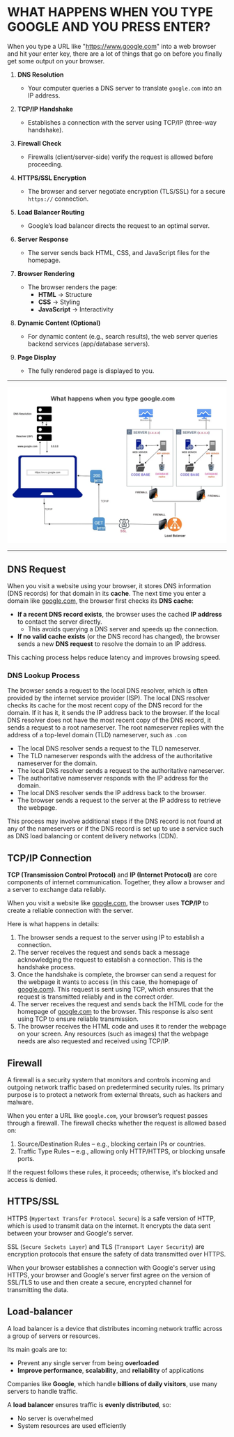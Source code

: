 # WHAT HAPPENS WHEN YOU TYPE GOOGLE AND YOU PRESS ENTER?

When you type a URL like "<https://www.google.com>" into a web browser and hit your enter key, there are a lot of things that go on before you finally get some output on your browser.

1. **DNS Resolution**

   - Your computer queries a DNS server to translate `google.com` into an IP address.

2. **TCP/IP Handshake**

   - Establishes a connection with the server using TCP/IP (three-way handshake).

3. **Firewall Check**

   - Firewalls (client/server-side) verify the request is allowed before proceeding.

4. **HTTPS/SSL Encryption**

   - The browser and server negotiate encryption (TLS/SSL) for a secure `https://` connection.

5. **Load Balancer Routing**

   - Google’s load balancer directs the request to an optimal server.

6. **Server Response**

   - The server sends back HTML, CSS, and JavaScript files for the homepage.

7. **Browser Rendering**

   - The browser renders the page:
     - **HTML** → Structure
     - **CSS** → Styling
     - **JavaScript** → Interactivity

8. **Dynamic Content (Optional)**

   - For dynamic content (e.g., search results), the web server queries backend services (app/database servers).

9. **Page Display**
   - The fully rendered page is displayed to you.

---

![Process that takes place for searching google.com](image-1.png)

---

## DNS Request

When you visit a website using your browser, it stores DNS information (DNS records) for that domain in its **cache**.
The next time you enter a domain like [google.com](https://www.google.com), the browser first checks its **DNS cache**:

- **If a recent DNS record exists**, the browser uses the cached **IP address** to contact the server directly.
  - This avoids querying a DNS server and speeds up the connection.
- **If no valid cache exists** (or the DNS record has changed), the browser sends a new **DNS request** to resolve the domain to an IP address.

This caching process helps reduce latency and improves browsing speed.

### DNS Lookup Process

The browser sends a request to the local DNS resolver, which is often provided by the internet service provider (ISP). The local DNS resolver checks its cache for the most recent copy of the DNS record for the domain. If it has it, it sends the IP address back to the browser. If the local DNS resolver does not have the most recent copy of the DNS record, it sends a request to a root nameserver. The root nameserver replies with the address of a top-level domain (TLD) nameserver, such as `.com`

- The local DNS resolver sends a request to the TLD nameserver.
- The TLD nameserver responds with the address of the authoritative nameserver for the domain.
- The local DNS resolver sends a request to the authoritative nameserver.
- The authoritative nameserver responds with the IP address for the domain.
- The local DNS resolver sends the IP address back to the browser.
- The browser sends a request to the server at the IP address to retrieve the webpage.

This process may involve additional steps if the DNS record is not found at any of the nameservers or if the DNS record is set up to use a service such as DNS load balancing or content delivery networks (CDN).

## TCP/IP Connection

**TCP (Transmission Control Protocol)** and **IP (Internet Protocol)** are core components of internet communication. Together, they allow a browser and a server to exchange data reliably.

When you visit a website like [google.com](https://www.google.com), the browser uses **TCP/IP** to create a reliable connection with the server.

Here is what happens in details:

1. The browser sends a request to the server using IP to establish a connection.
1. The server receives the request and sends back a message acknowledging the request to establish a connection. This is the handshake process.
1. Once the handshake is complete, the browser can send a request for the webpage it wants to access (in this case, the homepage of [google.com](https://www.google.com)). This request is sent using TCP, which ensures that the request is transmitted reliably and in the correct order.
1. The server receives the request and sends back the HTML code for the homepage of [google.com](https://www.google.com) to the browser. This response is also sent using TCP to ensure reliable transmission.
1. The browser receives the HTML code and uses it to render the webpage on your screen. Any resources (such as images) that the webpage needs are also requested and received using TCP/IP.

## Firewall

A firewall is a security system that monitors and controls incoming and outgoing network traffic based on predetermined security rules. Its primary purpose is to protect a network from external threats, such as hackers and malware.

When you enter a URL like `google.com`, your browser’s request passes through a firewall. The firewall checks whether the request is allowed based on:

1. Source/Destination Rules – e.g., blocking certain IPs or countries.
1. Traffic Type Rules – e.g., allowing only HTTP/HTTPS, or blocking unsafe ports.

If the request follows these rules, it proceeds; otherwise, it's blocked and access is denied.

## HTTPS/SSL

HTTPS (`Hypertext Transfer Protocol Secure`) is a safe version of HTTP, which is used to transmit data on the internet. It encrypts the data sent between your browser and Google's server.

SSL (`Secure Sockets Layer`) and TLS (`Transport Layer Security`) are encryption protocols that ensure the safety of data transmitted over HTTPS.

When your browser establishes a connection with Google's server using HTTPS, your browser and Google's server first agree on the version of SSL/TLS to use and then create a secure, encrypted channel for transmitting the data.

## Load-balancer

A load balancer is a device that distributes incoming network traffic across a group of servers or resources.

Its main goals are to:

- Prevent any single server from being **overloaded**
- **Improve performance**, **scalability**, and **reliability** of applications

Companies like **Google**, which handle **billions of daily visitors**, use many servers to handle traffic.

A **load balancer** ensures traffic is **evenly distributed**, so:

- No server is overwhelmed
- System resources are used efficiently
